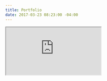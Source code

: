 ```yaml
---
title: Portfolio
date: 2017-03-23 08:23:00 -04:00
---
```


<iframe src="http://gettoclass.cf/uploads/Portfolio.html"> height="1920" width="1080" style="border:none;"</iframe>
